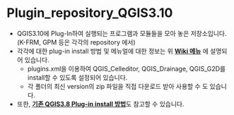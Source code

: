 # Plugin_repository_QGIS3.10
* QGIS3.10에 Plug-In하여 실행되는 프로그램과 모듈들을 모아 놓은 저장소입니다.<br/>
    (K-FRM, GPM 등은 각각의 repository 에서) <br/>      
* 각각에 대한 plug-in install 방법 및 메뉴얼에 대한 정보는 위 [**Wiki 메뉴**](https://github.com/floodmodel/Plugin_repository_QGIS3.10/wiki) 에 설명되어 있습니다.<br/>
  - plugins.xml을 이용하여 QGIS_Celleditor, QGIS_Drainage, QGIS_G2D를 install할 수 있도록 설정되어 있습니다.   
  - 각 폴더의 최신 version의 zip 파일을 직접 다운로드 받아 사용할 수 도 있습니다.
* 또한, [**기존 QGIS3.8 Plug-in install 방법**](https://github.com/floodmodel/References/blob/main/Plugins_installation_guide_QGIS_38_20201012.pdf)도 참고할 수 있습니다. 

